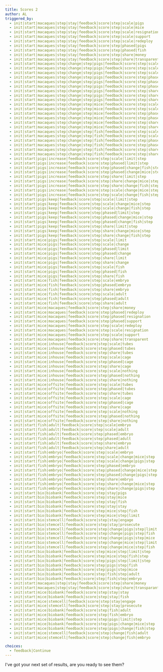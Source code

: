 ```yaml
---
title: Scores 2
author: AL
triggered_by:
  - init|start|macaques|step|stay|feedback|score|step|scale|pigs
  - init|start|macaques|step|stay|feedback|score|step|scale|mice
  - init|start|macaques|step|stay|feedback|score|step|scale|resignation
  - init|start|macaques|step|stay|feedback|score|step|scale|support
  - init|start|macaques|step|stay|feedback|score|step|scale|redeploy
  - init|start|macaques|step|stay|feedback|score|step|phased|pigs
  - init|start|macaques|step|stay|feedback|score|step|phased|fish
  - init|start|macaques|step|stay|feedback|score|step|share|money
  - init|start|macaques|step|stay|feedback|score|step|share|transparent
  - init|start|macaques|step|change|step|pigs|feedback|score|step|scale|limit|step
  - init|start|macaques|step|change|step|pigs|feedback|score|step|scale|change|mice|step
  - init|start|macaques|step|change|step|pigs|feedback|score|step|scale|change|fish|step
  - init|start|macaques|step|change|step|pigs|feedback|score|step|phased|limit|step
  - init|start|macaques|step|change|step|pigs|feedback|score|step|phased|change|mice|step
  - init|start|macaques|step|change|step|pigs|feedback|score|step|phased|change|fish|step
  - init|start|macaques|step|change|step|pigs|feedback|score|step|share|limit|step
  - init|start|macaques|step|change|step|pigs|feedback|score|step|share|change|mice|step
  - init|start|macaques|step|change|step|pigs|feedback|score|step|share|change|fish|step
  - init|start|macaques|step|change|step|mice|feedback|score|step|scale|limit
  - init|start|macaques|step|change|step|mice|feedback|score|step|scale|fish
  - init|start|macaques|step|change|step|mice|feedback|score|step|phased|limit
  - init|start|macaques|step|change|step|mice|feedback|score|step|phased|fish
  - init|start|macaques|step|change|step|mice|feedback|score|step|share|limit
  - init|start|macaques|step|change|step|mice|feedback|score|step|share|fish
  - init|start|macaques|step|change|step|fish|feedback|score|step|scale|adult
  - init|start|macaques|step|change|step|fish|feedback|score|step|scale|embryo
  - init|start|macaques|step|change|step|fish|feedback|score|step|phased|adult
  - init|start|macaques|step|change|step|fish|feedback|score|step|phased|embryo
  - init|start|macaques|step|change|step|fish|feedback|score|step|share|adult
  - init|start|macaques|step|change|step|fish|feedback|score|step|share|embryo
  - init|start|pigs|increase|feedback|score|step|scale|limit|step
  - init|start|pigs|increase|feedback|score|step|phased|limit|step
  - init|start|pigs|increase|feedback|score|step|phased|change|fish|step
  - init|start|pigs|increase|feedback|score|step|phased|change|mice|step
  - init|start|pigs|increase|feedback|score|step|share|limit|step
  - init|start|pigs|increase|feedback|score|step|share|change|mice|step
  - init|start|pigs|increase|feedback|score|step|share|change|fish|step
  - init|start|pigs|increase|feedback|score|step|scale|change|mice|step
  - init|start|pigs|increase|feedback|score|step|scale|change|fish|step
  - init|start|pigs|keep|feedback|score|step|scale|limit|step
  - init|start|pigs|keep|feedback|score|step|scale|change|mice|step
  - init|start|pigs|keep|feedback|score|step|scale|change|fish|step
  - init|start|pigs|keep|feedback|score|step|phased|limit|step
  - init|start|pigs|keep|feedback|score|step|phased|change|mice|step
  - init|start|pigs|keep|feedback|score|step|phased|change|fish|step
  - init|start|pigs|keep|feedback|score|step|share|limit|step
  - init|start|pigs|keep|feedback|score|step|share|change|mice|step
  - init|start|pigs|keep|feedback|score|step|share|change|fish|step
  - init|start|mice|pigs|feedback|score|step|scale|limit
  - init|start|mice|pigs|feedback|score|step|scale|change
  - init|start|mice|pigs|feedback|score|step|phased|limit
  - init|start|mice|pigs|feedback|score|step|phased|change
  - init|start|mice|pigs|feedback|score|step|share|limit
  - init|start|mice|pigs|feedback|score|step|share|change
  - init|start|mice|pigs|feedback|score|step|scale|fish
  - init|start|mice|pigs|feedback|score|step|phased|fish
  - init|start|mice|pigs|feedback|score|step|share|fish
  - init|start|mice|fish|feedback|score|step|scale|embryo
  - init|start|mice|fish|feedback|score|step|phased|embryo
  - init|start|mice|fish|feedback|score|step|share|embryo
  - init|start|mice|fish|feedback|score|step|scale|adult
  - init|start|mice|fish|feedback|score|step|phased|adult
  - init|start|mice|fish|feedback|score|step|share|adult
  - init|start|mice|macaques|feedback|score|step|share|money
  - init|start|mice|macaques|feedback|score|step|phased|redeploy
  - init|start|mice|macaques|feedback|score|step|phased|resignation
  - init|start|mice|macaques|feedback|score|step|phased|support
  - init|start|mice|macaques|feedback|score|step|scale|redeploy
  - init|start|mice|macaques|feedback|score|step|scale|resignation
  - init|start|mice|macaques|feedback|score|step|scale|support
  - init|start|mice|macaques|feedback|score|step|share|transparent
  - init|start|mice|inhouse|feedback|score|step|scale|tubes
  - init|start|mice|inhouse|feedback|score|step|phased|tubes
  - init|start|mice|inhouse|feedback|score|step|share|tubes
  - init|start|mice|inhouse|feedback|score|step|scale|cage
  - init|start|mice|inhouse|feedback|score|step|phased|cage
  - init|start|mice|inhouse|feedback|score|step|share|cage
  - init|start|mice|inhouse|feedback|score|step|scale|nothing
  - init|start|mice|inhouse|feedback|score|step|phased|nothing
  - init|start|mice|inhouse|feedback|score|step|share|nothing
  - init|start|mice|offsite|feedback|score|step|scale|tubes
  - init|start|mice|offsite|feedback|score|step|phased|tubes
  - init|start|mice|offsite|feedback|score|step|share|tubes
  - init|start|mice|offsite|feedback|score|step|scale|cage
  - init|start|mice|offsite|feedback|score|step|phased|cage
  - init|start|mice|offsite|feedback|score|step|share|cage
  - init|start|mice|offsite|feedback|score|step|scale|nothing
  - init|start|mice|offsite|feedback|score|step|phased|nothing
  - init|start|mice|offsite|feedback|score|step|share|nothing
  - init|start|fish|adult|feedback|score|step|scale|embryo
  - init|start|fish|adult|feedback|score|step|scale|adult
  - init|start|fish|adult|feedback|score|step|phased|embryo
  - init|start|fish|adult|feedback|score|step|phased|adult
  - init|start|fish|adult|feedback|score|step|share|embryo
  - init|start|fish|adult|feedback|score|step|share|adult
  - init|start|fish|embryo|feedback|score|step|scale|embryo
  - init|start|fish|embryo|feedback|score|step|scale|change|mice|step
  - init|start|fish|embryo|feedback|score|step|scale|change|pigs|step
  - init|start|fish|embryo|feedback|score|step|phased|embryo
  - init|start|fish|embryo|feedback|score|step|phased|change|mice|step
  - init|start|fish|embryo|feedback|score|step|phased|change|pigs|step
  - init|start|fish|embryo|feedback|score|step|share|embryo
  - init|start|fish|embryo|feedback|score|step|share|change|mice|step
  - init|start|fish|embryo|feedback|score|step|share|change|pigs|step
  - init|start|bio|biobank|feedback|score|step|stay|pigs
  - init|start|bio|biobank|feedback|score|step|stay|mice
  - init|start|bio|biobank|feedback|score|step|stay|fish
  - init|start|bio|biobank|feedback|score|step|stay|stay
  - init|start|bio|biobank|feedback|score|step|mice|step|fish
  - init|start|bio|biobank|feedback|score|step|mice|step|limit
  - init|start|bio|stemcell|feedback|score|step|stay|engage
  - init|start|bio|stemcell|feedback|score|step|stay|prosecute
  - init|start|bio|stemcell|feedback|score|step|change|pigs|step|limit|step
  - init|start|bio|stemcell|feedback|score|step|change|pigs|step|fish
  - init|start|bio|stemcell|feedback|score|step|change|pigs|step|mice
  - init|start|bio|stemcell|feedback|score|step|change|mice|step|limit
  - init|start|bio|stemcell|feedback|score|step|change|mice|step|fish
  - init|start|bio|biobank|feedback|score|step|mice|step|limit|step
  - init|start|bio|biobank|feedback|score|step|mice|step|fish|step
  - init|start|bio|biobank|feedback|score|step|pigs|step|limit|step
  - init|start|bio|biobank|feedback|score|step|pigs|step|fish
  - init|start|bio|biobank|feedback|score|step|pigs|step|mice
  - init|start|bio|biobank|feedback|score|step|fish|step|adult
  - init|start|bio|biobank|feedback|score|step|fish|step|embryo
  - init|start|macaques|step|stay|feedback|score|step|share|money
  - init|start|macaques|step|stay|feedback|score|step|share|transparant
  - init|start|mice|biobank|feedback|score|step|stay|stay
  - init|start|mice|biobank|feedback|score|step|stay|fish
  - init|start|mice|stemcell|feedback|score|step|stay|engage
  - init|start|mice|stemcell|feedback|score|step|stay|prosecute
  - init|start|mice|biobank|feedback|score|step|fish|adult
  - init|start|mice|biobank|feedback|score|step|fish|embryo
  - init|start|mice|biobank|feedback|score|step|pigs|limit|step
  - init|start|mice|biobank|feedback|score|step|pigs|change|mice|step
  - init|start|mice|biobank|feedback|score|step|pigs|change|fish|step
  - init|start|mice|stemcell|feedback|score|step|change|fish|adult
  - init|start|mice|stemcell|feedback|score|step|change|fish|embryo

choices:
  - feedback|Continue
---
```


I've got your next set of results, are you ready to see them?
